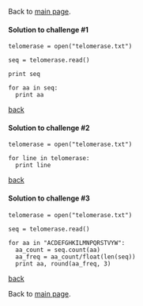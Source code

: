 Back to [main page](../index.md).

#### Solution to challenge #1
```
telomerase = open("telomerase.txt")

seq = telomerase.read()

print seq

for aa in seq:
  print aa
```
<a href="https://github.com/ELIXIR-ITA-training/python_course/blob/master/day2/2-RepeatingThings/RepeatingThings.md#challenge-1">back<a/>


#### Solution to challenge #2
```
telomerase = open("telomerase.txt")

for line in telomerase:
  print line
```
<a href="https://github.com/ELIXIR-ITA-training/python_course/blob/master/day2/2-RepeatingThings/RepeatingThings.md#challenge-2">back<a/>


#### Solution to challenge #3
```
telomerase = open("telomerase.txt")

seq = telomerase.read()

for aa in "ACDEFGHKILMNPQRSTVYW":
  aa_count = seq.count(aa)
  aa_freq = aa_count/float(len(seq))
  print aa, round(aa_freq, 3)
```
<a href="https://github.com/ELIXIR-ITA-training/python_course/blob/master/day2/2-RepeatingThings/RepeatingThings.md#challenge-3">back<a/>

Back to [main page](../index.md).
